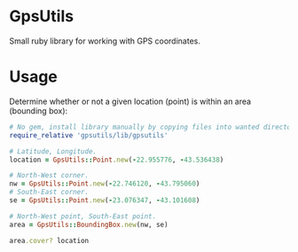 # GpsUtils
Small ruby library for working with GPS coordinates.

# Usage

Determine whether or not a given location (point) is within an area (bounding box):

```ruby
# No gem, install library manually by copying files into wanted directory.
require_relative 'gpsutils/lib/gpsutils'

# Latitude, Longitude.
location = GpsUtils::Point.new(-22.955776, -43.536438)

# North-West corner.
nw = GpsUtils::Point.new(-22.746120, -43.795060)
# South-East corner.
se = GpsUtils::Point.new(-23.076347, -43.101608)

# North-West point, South-East point.
area = GpsUtils::BoundingBox.new(nw, se)

area.cover? location
```
